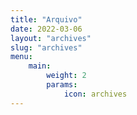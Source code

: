 ```yaml
---
title: "Arquivo"
date: 2022-03-06
layout: "archives"
slug: "archives"
menu:
    main:
        weight: 2
        params: 
            icon: archives
---
```

